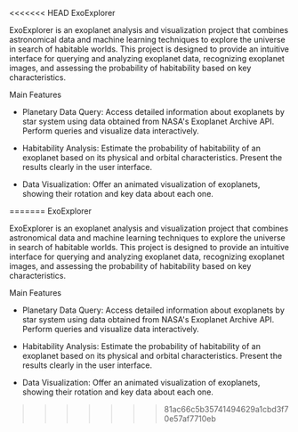<<<<<<< HEAD
﻿ExoExplorer

ExoExplorer is an exoplanet analysis and visualization project that combines astronomical data and machine learning techniques to explore the universe in search of habitable worlds. This project is designed to provide an intuitive interface for querying and analyzing exoplanet data, recognizing exoplanet images, and assessing the probability of habitability based on key characteristics.

Main Features

- Planetary Data Query:
Access detailed information about exoplanets by star system using data obtained from NASA's Exoplanet Archive API.
Perform queries and visualize data interactively.

- Habitability Analysis:
Estimate the probability of habitability of an exoplanet based on its physical and orbital characteristics.
Present the results clearly in the user interface.

- Data Visualization:
Offer an animated visualization of exoplanets, showing their rotation and key data about each one.



=======
﻿ExoExplorer

ExoExplorer is an exoplanet analysis and visualization project that combines astronomical data and machine learning techniques to explore the universe in search of habitable worlds. This project is designed to provide an intuitive interface for querying and analyzing exoplanet data, recognizing exoplanet images, and assessing the probability of habitability based on key characteristics.

Main Features

- Planetary Data Query:
Access detailed information about exoplanets by star system using data obtained from NASA's Exoplanet Archive API.
Perform queries and visualize data interactively.

- Habitability Analysis:
Estimate the probability of habitability of an exoplanet based on its physical and orbital characteristics.
Present the results clearly in the user interface.

- Data Visualization:
Offer an animated visualization of exoplanets, showing their rotation and key data about each one.



>>>>>>> 81ac66c5b35741494629a1cbd3f70e57af7710eb
